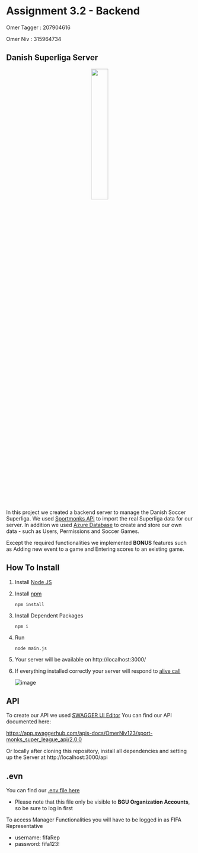 # Assignment 3.2 - Backend


Omer Tagger : 207904616

Omer Niv : 315964734

## Danish Superliga Server

<p align="center">
<img src="https://user-images.githubusercontent.com/73793617/120917876-417f2380-c6ba-11eb-8597-7b4bc76078ed.png" width="30%">
</p>



In this project we created a backend server to manage the Danish Soccer Superliga. We used [Sportmonks API](https://docs.sportmonks.com/football/) to import the real Superliga data for our server. In addition we used [Azure Database](https://portal.azure.com/#home) to create and store our own data - such as Users, Permissions and Soccer Games.

Except the required functionalities we implemented <b>BONUS</b> features such as Adding new event to a game and Entering scores to an existing game.


## How To Install
 
1. Install [Node JS](https://nodejs.org/en/download/) 
2. Install [npm](https://docs.npmjs.com/cli/v7/commands/npm-install)
   ```
   npm install
   ```
3. Install Dependent Packages
    ```
   npm i
   ```
4. Run
   ```
   node main.js
   ```
5. Your server will be available on http://localhost:3000/ 
6. If everything installed correctly your server will respond to [alive call](http://localhost:3000/alive)

   ![image](https://user-images.githubusercontent.com/73793617/120918876-6de96e80-c6bf-11eb-9a14-577bd6d9541f.png)

## API

To create our API we used [SWAGGER UI Editor](https://editor.swagger.io/) You can find our API documented here:

https://app.swaggerhub.com/apis-docs/OmerNiv123/sport-monks_super_league_api/2.0.0

Or locally after cloning this repository, install all dependencies and setting up the Server at http://localhost:3000/api

## .evn 

You can find our [.env file here](https://docs.google.com/document/d/1RJ0bNap55gL2a8BELPp7M7AgTLWcI8xjDVzhOjFWtsY/edit?usp=sharing)

* Please note that this file only be visible to <b>BGU Organization Accounts</b>, so be sure to log in first

To access Manager Functionalities you will have to be logged in as FIFA Representative

* username: fifaRep
* password: fifa123!


